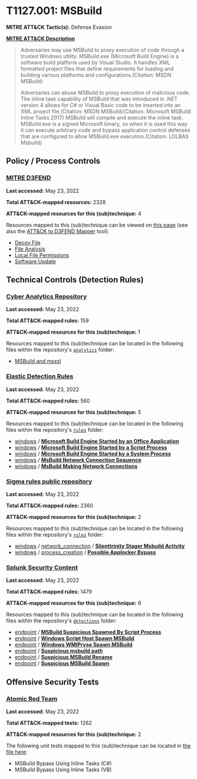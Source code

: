 # T1127.001: MSBuild
**MITRE ATT&CK Tactic(s):** Defense Evasion

**[MITRE ATT&CK Description](https://attack.mitre.org/techniques/T1127/001)**
<blockquote>Adversaries may use MSBuild to proxy execution of code through a trusted Windows utility. MSBuild.exe (Microsoft Build Engine) is a software build platform used by Visual Studio. It handles XML formatted project files that define requirements for loading and building various platforms and configurations.(Citation: MSDN MSBuild)

Adversaries can abuse MSBuild to proxy execution of malicious code. The inline task capability of MSBuild that was introduced in .NET version 4 allows for C# or Visual Basic code to be inserted into an XML project file.(Citation: MSDN MSBuild)(Citation: Microsoft MSBuild Inline Tasks 2017) MSBuild will compile and execute the inline task. MSBuild.exe is a signed Microsoft binary, so when it is used this way it can execute arbitrary code and bypass application control defenses that are configured to allow MSBuild.exe execution.(Citation: LOLBAS Msbuild)</blockquote>

## Policy / Process Controls
### [MITRE D3FEND](https://d3fend.mitre.org/)
**Last accessed:** May 23, 2022

**Total ATT&CK-mapped resources:** 2328

**ATT&CK-mapped resources for this (sub)technique:** 4

Resources mapped to this (sub)technique can be viewed on [this page](https://d3fend.mitre.org/) (see also the [ATT&CK to D3FEND Mapper](https://d3fend.mitre.org/tools/attack-mapper) tool):

* [Decoy File](https://d3fend.mitre.org/technique/d3f:DecoyFile)
* [File Analysis](https://d3fend.mitre.org/technique/d3f:FileAnalysis)
* [Local File Permissions](https://d3fend.mitre.org/technique/d3f:LocalFilePermissions)
* [Software Update](https://d3fend.mitre.org/technique/d3f:SoftwareUpdate)

## Technical Controls (Detection Rules)
### [Cyber Analytics Repository](https://car.mitre.org)
**Last accessed:** May 23, 2022

**Total ATT&CK-mapped rules:** 159

**ATT&CK-mapped resources for this (sub)technique:** 1

Resources mapped to this (sub)technique can be located in the following files within the repository's <code>[analytics](https://github.com/mitre-attack/car/blob/master/analytics)</code> folder:

* [MSBuild and msxsl](https://github.com/mitre-attack/car/tree/master/analytics/CAR-2020-11-008.yaml)

### [Elastic Detection Rules](https://github.com/elastic/detection-rules)
**Last accessed:** May 23, 2022

**Total ATT&CK-mapped rules:** 560

**ATT&CK-mapped resources for this (sub)technique:** 5

Resources mapped to this (sub)technique can be located in the following files within the repository's <code>[rules](https://github.com/elastic/detection-rules/tree/main/rules)</code> folder:

* [windows](https://github.com/elastic/detection-rules/tree/main/rules/windows/) / **[Microsoft Build Engine Started by an Office Application](https://github.com/elastic/detection-rules/blob/main/rules/windows/defense_evasion_execution_msbuild_started_by_office_app.toml)**
* [windows](https://github.com/elastic/detection-rules/tree/main/rules/windows/) / **[Microsoft Build Engine Started by a Script Process](https://github.com/elastic/detection-rules/blob/main/rules/windows/defense_evasion_execution_msbuild_started_by_script.toml)**
* [windows](https://github.com/elastic/detection-rules/tree/main/rules/windows/) / **[Microsoft Build Engine Started by a System Process](https://github.com/elastic/detection-rules/blob/main/rules/windows/defense_evasion_execution_msbuild_started_by_system_process.toml)**
* [windows](https://github.com/elastic/detection-rules/tree/main/rules/windows/) / **[MsBuild Network Connection Sequence](https://github.com/elastic/detection-rules/blob/main/rules/windows/defense_evasion_msbuild_beacon_sequence.toml)**
* [windows](https://github.com/elastic/detection-rules/tree/main/rules/windows/) / **[MsBuild Making Network Connections](https://github.com/elastic/detection-rules/blob/main/rules/windows/defense_evasion_msbuild_making_network_connections.toml)**

### [Sigma rules public repository](https://github.com/SigmaHQ/sigma)
**Last accessed:** May 23, 2022

**Total ATT&CK-mapped rules:** 2360

**ATT&CK-mapped resources for this (sub)technique:** 2

Resources mapped to this (sub)technique can be located in the following files within the repository's <code>[rules](https://github.com/SigmaHQ/sigma/tree/master/rules)</code> folder:

* [windows](https://github.com/SigmaHQ/sigma/tree/master/rules/windows/) / [network_connection](https://github.com/SigmaHQ/sigma/tree/master/rules/windows/network_connection/) / **[Silenttrinity Stager Msbuild Activity](https://github.com/SigmaHQ/sigma/blob/master/rules/windows/network_connection/net_connection_win_silenttrinity_stager_msbuild_activity.yml)**
* [windows](https://github.com/SigmaHQ/sigma/tree/master/rules/windows/) / [process_creation](https://github.com/SigmaHQ/sigma/tree/master/rules/windows/process_creation/) / **[Possible Applocker Bypass](https://github.com/SigmaHQ/sigma/blob/master/rules/windows/process_creation/proc_creation_win_possible_applocker_bypass.yml)**

### [Splunk Security Content](https://github.com/splunk/security_content)
**Last accessed:** May 23, 2022

**Total ATT&CK-mapped rules:** 1479

**ATT&CK-mapped resources for this (sub)technique:** 6

Resources mapped to this (sub)technique can be located in the following files within the repository's <code>[detections](https://github.com/splunk/security_content/tree/develop/detections)</code> folder:

* [endpoint](https://github.com/splunk/security_content/tree/develop/detections/endpoint/) / **[MSBuild Suspicious Spawned By Script Process](https://github.com/splunk/security_content/blob/develop/detections/endpoint/msbuild_suspicious_spawned_by_script_process.yml)**
* [endpoint](https://github.com/splunk/security_content/tree/develop/detections/endpoint/) / **[Windows Script Host Spawn MSBuild](https://github.com/splunk/security_content/blob/develop/detections/endpoint/ssa___windows_script_host_spawn_msbuild.yml)**
* [endpoint](https://github.com/splunk/security_content/tree/develop/detections/endpoint/) / **[Windows WMIPrvse Spawn MSBuild](https://github.com/splunk/security_content/blob/develop/detections/endpoint/ssa___windows_wmiprvse_spawn_msbuild.yml)**
* [endpoint](https://github.com/splunk/security_content/tree/develop/detections/endpoint/) / **[Suspicious msbuild path](https://github.com/splunk/security_content/blob/develop/detections/endpoint/suspicious_msbuild_path.yml)**
* [endpoint](https://github.com/splunk/security_content/tree/develop/detections/endpoint/) / **[Suspicious MSBuild Rename](https://github.com/splunk/security_content/blob/develop/detections/endpoint/suspicious_msbuild_rename.yml)**
* [endpoint](https://github.com/splunk/security_content/tree/develop/detections/endpoint/) / **[Suspicious MSBuild Spawn](https://github.com/splunk/security_content/blob/develop/detections/endpoint/suspicious_msbuild_spawn.yml)**


## Offensive Security Tests
### [Atomic Red Team](https://github.com/redcanaryco/atomic-red-team)
**Last accessed:** May 23, 2022

**Total ATT&CK-mapped tests:** 1262

**ATT&CK-mapped resources for this (sub)technique:** 2

The following unit tests mapped to this (sub)technique can be located in [the file here](https://github.com/redcanaryco/atomic-red-team/tree/master/atomics/T1127.001/T1127.001.yaml):

* MSBuild Bypass Using Inline Tasks (C#)
* MSBuild Bypass Using Inline Tasks (VB)

